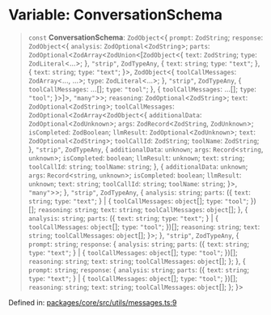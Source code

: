 # Variable: ConversationSchema

> `const` **ConversationSchema**: `ZodObject`\<\{ `prompt`: `ZodString`; `response`: `ZodObject`\<\{ `analysis`: `ZodOptional`\<`ZodString`\>; `parts`: `ZodOptional`\<`ZodArray`\<`ZodUnion`\<\[`ZodObject`\<\{ `text`: `ZodString`; `type`: `ZodLiteral`\<...\>; \}, `"strip"`, `ZodTypeAny`, \{ `text`: `string`; `type`: `"text"`; \}, \{ `text`: `string`; `type`: `"text"`; \}\>, `ZodObject`\<\{ `toolCallMessages`: `ZodArray`\<..., ...\>; `type`: `ZodLiteral`\<...\>; \}, `"strip"`, `ZodTypeAny`, \{ `toolCallMessages`: ...[]; `type`: `"tool"`; \}, \{ `toolCallMessages`: ...[]; `type`: `"tool"`; \}\>\]\>, `"many"`\>\>; `reasoning`: `ZodOptional`\<`ZodString`\>; `text`: `ZodOptional`\<`ZodString`\>; `toolCallMessages`: `ZodOptional`\<`ZodArray`\<`ZodObject`\<\{ `additionalData`: `ZodOptional`\<`ZodUnknown`\>; `args`: `ZodRecord`\<`ZodString`, `ZodUnknown`\>; `isCompleted`: `ZodBoolean`; `llmResult`: `ZodOptional`\<`ZodUnknown`\>; `text`: `ZodOptional`\<`ZodString`\>; `toolCallId`: `ZodString`; `toolName`: `ZodString`; \}, `"strip"`, `ZodTypeAny`, \{ `additionalData`: `unknown`; `args`: `Record`\<`string`, `unknown`\>; `isCompleted`: `boolean`; `llmResult`: `unknown`; `text`: `string`; `toolCallId`: `string`; `toolName`: `string`; \}, \{ `additionalData`: `unknown`; `args`: `Record`\<`string`, `unknown`\>; `isCompleted`: `boolean`; `llmResult`: `unknown`; `text`: `string`; `toolCallId`: `string`; `toolName`: `string`; \}\>, `"many"`\>\>; \}, `"strip"`, `ZodTypeAny`, \{ `analysis`: `string`; `parts`: (\{ `text`: `string`; `type`: `"text"`; \} \| \{ `toolCallMessages`: `object`[]; `type`: `"tool"`; \})[]; `reasoning`: `string`; `text`: `string`; `toolCallMessages`: `object`[]; \}, \{ `analysis`: `string`; `parts`: (\{ `text`: `string`; `type`: `"text"`; \} \| \{ `toolCallMessages`: `object`[]; `type`: `"tool"`; \})[]; `reasoning`: `string`; `text`: `string`; `toolCallMessages`: `object`[]; \}\>; \}, `"strip"`, `ZodTypeAny`, \{ `prompt`: `string`; `response`: \{ `analysis`: `string`; `parts`: (\{ `text`: `string`; `type`: `"text"`; \} \| \{ `toolCallMessages`: `object`[]; `type`: `"tool"`; \})[]; `reasoning`: `string`; `text`: `string`; `toolCallMessages`: `object`[]; \}; \}, \{ `prompt`: `string`; `response`: \{ `analysis`: `string`; `parts`: (\{ `text`: `string`; `type`: `"text"`; \} \| \{ `toolCallMessages`: `object`[]; `type`: `"tool"`; \})[]; `reasoning`: `string`; `text`: `string`; `toolCallMessages`: `object`[]; \}; \}\>

Defined in: [packages/core/src/utils/messages.ts:9](https://github.com/GeoDaCenter/openassistant/blob/7dec66552ed2da789768e26aca21ecb2918b5d3b/packages/core/src/utils/messages.ts#L9)
